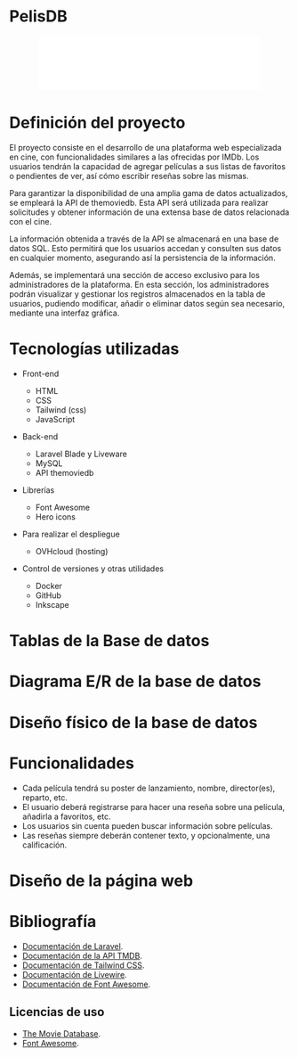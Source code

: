 # PelisDB

<p align="center"><img src="public/img/PelisDB_logo_white.png" width="400" alt="PelisBD Logo"></a></p>

# Definición del proyecto

El proyecto consiste en el desarrollo de una plataforma web especializada en cine, con funcionalidades similares a las ofrecidas por IMDb. Los usuarios tendrán la capacidad de agregar películas a sus listas de favoritos o pendientes de ver, así cómo escribir reseñas sobre las mismas.

Para garantizar la disponibilidad de una amplia gama de datos actualizados, se empleará la API de themoviedb. Esta API será utilizada para realizar solicitudes y obtener información de una extensa base de datos relacionada con el cine.

La información obtenida a través de la API se almacenará en una base de datos SQL. Esto permitirá que los usuarios accedan y consulten sus datos en cualquier momento, asegurando así la persistencia de la información.

Además, se implementará una sección de acceso exclusivo para los administradores de la plataforma. En esta sección, los administradores podrán visualizar y gestionar los registros almacenados en la tabla de usuarios, pudiendo modificar, añadir o eliminar datos según sea necesario, mediante una interfaz gráfica.

# Tecnologías utilizadas

- Front-end

  - HTML
  - CSS
  - Tailwind (css)
  - JavaScript

- Back-end

  - Laravel Blade y Liveware
  - MySQL
  - API themoviedb

- Librerías

  - Font Awesome
  - Hero icons

- Para realizar el despliegue

  - OVHcloud (hosting)

- Control de versiones y otras utilidades
  - Docker
  - GitHub
  - Inkscape

# Tablas de la Base de datos

# Diagrama E/R de la base de datos

# Diseño físico de la base de datos

# Funcionalidades

- Cada película tendrá su poster de lanzamiento, nombre, director(es), reparto, etc.
- El usuario deberá registrarse para hacer una reseña sobre una película, añadirla a favoritos, etc.
- Los usuarios sin cuenta pueden buscar información sobre películas.
- Las reseñas siempre deberán contener texto, y opcionalmente, una calificación.

# Diseño de la página web

# Bibliografía

- [Documentación de Laravel](https://laravel.com/docs/11.x).
- [Documentación de la API TMDB](https://developer.themoviedb.org/docs/getting-started).
- [Documentación de Tailwind CSS](https://tailwindcss.com/docs/installation).
- [Documentación de Livewire](https://livewire.laravel.com/docs/quickstart).
- [Documentación de Font Awesome](https://docs.fontawesome.com/).

## Licencias de uso

- [The Movie Database](https://www.themoviedb.org/api-terms-of-use).
- [Font Awesome](https://fontawesome.com/license/free).
